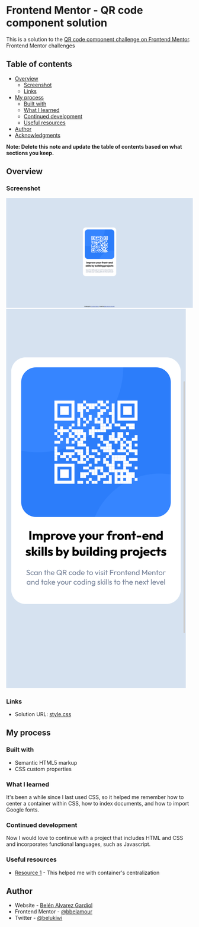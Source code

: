 # Frontend Mentor - QR code component solution

This is a solution to the [QR code component challenge on Frontend Mentor](https://www.frontendmentor.io/challenges/qr-code-component-iux_sIO_H). Frontend Mentor challenges

## Table of contents

- [Overview](#overview)
  - [Screenshot](#screenshot)
  - [Links](#links)
- [My process](#my-process)
  - [Built with](#built-with)
  - [What I learned](#what-i-learned)
  - [Continued development](#continued-development)
  - [Useful resources](#useful-resources)
- [Author](#author)
- [Acknowledgments](#acknowledgments)

**Note: Delete this note and update the table of contents based on what sections you keep.**

## Overview

### Screenshot

![](/screenshots/screenshot%20desktop.png)
![](/screenshots/screenshot%20mobile.png)

### Links

- Solution URL: [style.css](https://github.com/bbelamour/qr-code/blob/main/style.css)

## My process

### Built with

- Semantic HTML5 markup
- CSS custom properties


### What I learned

It's been a while since I last used CSS, so it helped me remember how to center a container within CSS, how to index documents, and how to import Google fonts.


### Continued development

Now I would love to continue with a project that includes HTML and CSS and incorporates functional languages, such as Javascript.


### Useful resources

- [Resource 1](https://developer.mozilla.org/) - This helped me with container's centralization 


## Author

- Website - [Belén Alvarez Gardiol](https://www.linkedin.com/in/belenalvarezgardiol/)
- Frontend Mentor - [@bbelamour](https://www.frontendmentor.io/profile/bbelamour)
- Twitter - [@belukiwi](https://twitter.com/Belukiwi)



